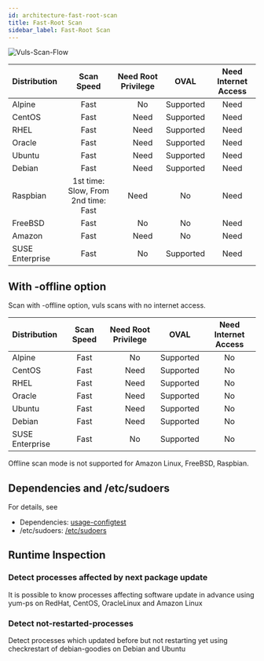 ```yaml
---
id: architecture-fast-root-scan
title: Fast-Root Scan
sidebar_label: Fast-Root Scan
---
```


![Vuls-Scan-Flow](/img/docs/vuls-scan-flow-fast-root.png)

| Distribution|                             Scan Speed | Need Root Privilege |       OVAL | Need Internet Access|
|:------------|:--------------------------------------:|:-------------------:|:----------:|:---------------------------------------:|
| Alpine      |                                   Fast |　                No |  Supported |                                    Need |
| CentOS      |                                   Fast |　              Need |  Supported |                                    Need |
| RHEL        |                                   Fast |　              Need |  Supported |                                    Need |
| Oracle      |                                   Fast |　              Need |  Supported |                                    Need |
| Ubuntu      |                                   Fast |　              Need |  Supported |                                    Need |
| Debian      |                                   Fast |　              Need |  Supported |                                    Need |
| Raspbian    |    1st time: Slow, From 2nd time: Fast |                Need |         No |                                    Need |
| FreeBSD     |                                   Fast |　                No |         No |                                    Need |
| Amazon      |                                   Fast |　              Need |         No |                                    Need |
| SUSE Enterprise |                               Fast |　                No |  Supported |                                    Need |

## With -offline option

Scan with -offline option, vuls scans with no internet access.

| Distribution|                             Scan Speed | Need Root Privilege |       OVAL | Need Internet Access|
|:------------|:--------------------------------------:|:-------------------:|:----------:|:---------------------------------------:|
| Alpine      |                                   Fast |　                No |  Supported |                                    No |
| CentOS      |                                   Fast |　              Need |  Supported |                                    No |
| RHEL        |                                   Fast |　              Need |  Supported |                                    No |
| Oracle      |                                   Fast |　              Need |  Supported |                                    No |
| Ubuntu      |                                   Fast |　              Need |  Supported |                                    No |
| Debian      |                                   Fast |　              Need |  Supported |                                    No |
| SUSE Enterprise |                               Fast |　                No |  Supported |                                    No |

Offline scan mode is not supported for Amazon Linux, FreeBSD, Raspbian.

## Dependencies and /etc/sudoers

For details, see

- Dependencies: [usage-configtest](usage-configtest.md#fast-root-scan-mode)
- /etc/sudoers: [/etc/sudoers](usage-configtest.md#etc-sudoers)

## Runtime Inspection

### Detect processes affected by next package update

It is possible to know processes affecting software update in advance using yum-ps on RedHat, CentOS, OracleLinux and Amazon Linux

### Detect not-restarted-processes

Detect processes which updated before but not restarting yet using checkrestart of debian-goodies on Debian and Ubuntu
